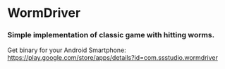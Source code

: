 # WormDriver

### Simple implementation of classic game with hitting worms.

Get binary for your Android Smartphone:
https://play.google.com/store/apps/details?id=com.ssstudio.wormdriver
